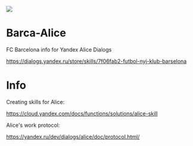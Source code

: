 ![](https://habrastorage.org/webt/gv/rl/b0/gvrlb06cx5ckb3fcxbb5eijexs4.png)

# Barca-Alice
FC Barcelona info for Yandex Alice Dialogs

https://dialogs.yandex.ru/store/skills/7f06fab2-futbol-nyj-klub-barselona

# Info
Creating skills for Alice:

https://cloud.yandex.com/docs/functions/solutions/alice-skill

Alice's work protocol:

https://yandex.ru/dev/dialogs/alice/doc/protocol.html/
